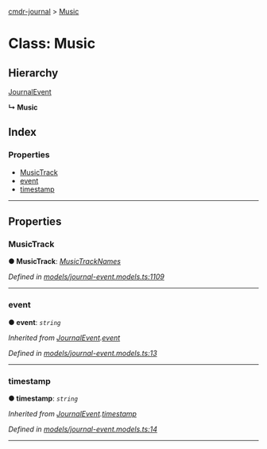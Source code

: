 [cmdr-journal](../README.md) > [Music](../classes/music.md)



# Class: Music

## Hierarchy


 [JournalEvent](journalevent.md)

**↳ Music**







## Index

### Properties

* [MusicTrack](music.md#musictrack)
* [event](music.md#event)
* [timestamp](music.md#timestamp)



---
## Properties
<a id="musictrack"></a>

###  MusicTrack

**●  MusicTrack**:  *[MusicTrackNames](../enums/musictracknames.md)* 

*Defined in [models/journal-event.models.ts:1109](https://github.com/chrisbruford/cmdr-journal/blob/1e4d048/src/models/journal-event.models.ts#L1109)*





___

<a id="event"></a>

###  event

**●  event**:  *`string`* 

*Inherited from [JournalEvent](journalevent.md).[event](journalevent.md#event)*

*Defined in [models/journal-event.models.ts:13](https://github.com/chrisbruford/cmdr-journal/blob/1e4d048/src/models/journal-event.models.ts#L13)*





___

<a id="timestamp"></a>

###  timestamp

**●  timestamp**:  *`string`* 

*Inherited from [JournalEvent](journalevent.md).[timestamp](journalevent.md#timestamp)*

*Defined in [models/journal-event.models.ts:14](https://github.com/chrisbruford/cmdr-journal/blob/1e4d048/src/models/journal-event.models.ts#L14)*





___


